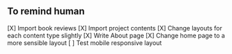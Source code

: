## To remind human

[X] Import book reviews
[X] Import project contents
[X] Change layouts for each content type slightly
[X] Write About page
[X] Change home page to a more sensible layout
[ ] Test mobile responsive layout
